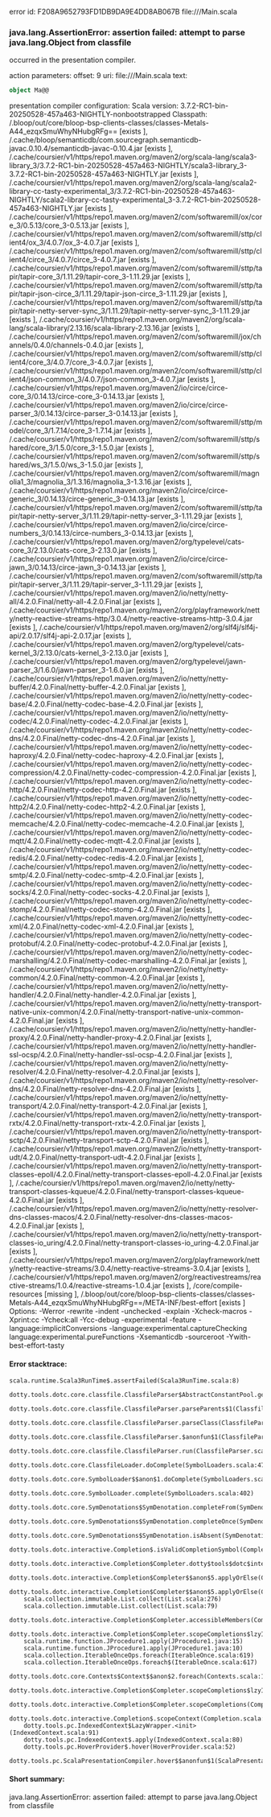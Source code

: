 error id: F208A9652793FD1DB9DA9E4DD8AB067B
file://<WORKSPACE>/Main.scala
### java.lang.AssertionError: assertion failed: attempt to parse java.lang.Object from classfile

occurred in the presentation compiler.



action parameters:
offset: 9
uri: file://<WORKSPACE>/Main.scala
text:
```scala
object Ma@@

```


presentation compiler configuration:
Scala version: 3.7.2-RC1-bin-20250528-457a463-NIGHTLY-nonbootstrapped
Classpath:
<WORKSPACE>/.bloop/out/core/bloop-bsp-clients-classes/classes-Metals-A44_ezqxSmuWhyNHubgRFg== [exists ], <HOME>/.cache/bloop/semanticdb/com.sourcegraph.semanticdb-javac.0.10.4/semanticdb-javac-0.10.4.jar [exists ], <HOME>/.cache/coursier/v1/https/repo1.maven.org/maven2/org/scala-lang/scala3-library_3/3.7.2-RC1-bin-20250528-457a463-NIGHTLY/scala3-library_3-3.7.2-RC1-bin-20250528-457a463-NIGHTLY.jar [exists ], <HOME>/.cache/coursier/v1/https/repo1.maven.org/maven2/org/scala-lang/scala2-library-cc-tasty-experimental_3/3.7.2-RC1-bin-20250528-457a463-NIGHTLY/scala2-library-cc-tasty-experimental_3-3.7.2-RC1-bin-20250528-457a463-NIGHTLY.jar [exists ], <HOME>/.cache/coursier/v1/https/repo1.maven.org/maven2/com/softwaremill/ox/core_3/0.5.13/core_3-0.5.13.jar [exists ], <HOME>/.cache/coursier/v1/https/repo1.maven.org/maven2/com/softwaremill/sttp/client4/ox_3/4.0.7/ox_3-4.0.7.jar [exists ], <HOME>/.cache/coursier/v1/https/repo1.maven.org/maven2/com/softwaremill/sttp/client4/circe_3/4.0.7/circe_3-4.0.7.jar [exists ], <HOME>/.cache/coursier/v1/https/repo1.maven.org/maven2/com/softwaremill/sttp/tapir/tapir-core_3/1.11.29/tapir-core_3-1.11.29.jar [exists ], <HOME>/.cache/coursier/v1/https/repo1.maven.org/maven2/com/softwaremill/sttp/tapir/tapir-json-circe_3/1.11.29/tapir-json-circe_3-1.11.29.jar [exists ], <HOME>/.cache/coursier/v1/https/repo1.maven.org/maven2/com/softwaremill/sttp/tapir/tapir-netty-server-sync_3/1.11.29/tapir-netty-server-sync_3-1.11.29.jar [exists ], <HOME>/.cache/coursier/v1/https/repo1.maven.org/maven2/org/scala-lang/scala-library/2.13.16/scala-library-2.13.16.jar [exists ], <HOME>/.cache/coursier/v1/https/repo1.maven.org/maven2/com/softwaremill/jox/channels/0.4.0/channels-0.4.0.jar [exists ], <HOME>/.cache/coursier/v1/https/repo1.maven.org/maven2/com/softwaremill/sttp/client4/core_3/4.0.7/core_3-4.0.7.jar [exists ], <HOME>/.cache/coursier/v1/https/repo1.maven.org/maven2/com/softwaremill/sttp/client4/json-common_3/4.0.7/json-common_3-4.0.7.jar [exists ], <HOME>/.cache/coursier/v1/https/repo1.maven.org/maven2/io/circe/circe-core_3/0.14.13/circe-core_3-0.14.13.jar [exists ], <HOME>/.cache/coursier/v1/https/repo1.maven.org/maven2/io/circe/circe-parser_3/0.14.13/circe-parser_3-0.14.13.jar [exists ], <HOME>/.cache/coursier/v1/https/repo1.maven.org/maven2/com/softwaremill/sttp/model/core_3/1.7.14/core_3-1.7.14.jar [exists ], <HOME>/.cache/coursier/v1/https/repo1.maven.org/maven2/com/softwaremill/sttp/shared/core_3/1.5.0/core_3-1.5.0.jar [exists ], <HOME>/.cache/coursier/v1/https/repo1.maven.org/maven2/com/softwaremill/sttp/shared/ws_3/1.5.0/ws_3-1.5.0.jar [exists ], <HOME>/.cache/coursier/v1/https/repo1.maven.org/maven2/com/softwaremill/magnolia1_3/magnolia_3/1.3.16/magnolia_3-1.3.16.jar [exists ], <HOME>/.cache/coursier/v1/https/repo1.maven.org/maven2/io/circe/circe-generic_3/0.14.13/circe-generic_3-0.14.13.jar [exists ], <HOME>/.cache/coursier/v1/https/repo1.maven.org/maven2/com/softwaremill/sttp/tapir/tapir-netty-server_3/1.11.29/tapir-netty-server_3-1.11.29.jar [exists ], <HOME>/.cache/coursier/v1/https/repo1.maven.org/maven2/io/circe/circe-numbers_3/0.14.13/circe-numbers_3-0.14.13.jar [exists ], <HOME>/.cache/coursier/v1/https/repo1.maven.org/maven2/org/typelevel/cats-core_3/2.13.0/cats-core_3-2.13.0.jar [exists ], <HOME>/.cache/coursier/v1/https/repo1.maven.org/maven2/io/circe/circe-jawn_3/0.14.13/circe-jawn_3-0.14.13.jar [exists ], <HOME>/.cache/coursier/v1/https/repo1.maven.org/maven2/com/softwaremill/sttp/tapir/tapir-server_3/1.11.29/tapir-server_3-1.11.29.jar [exists ], <HOME>/.cache/coursier/v1/https/repo1.maven.org/maven2/io/netty/netty-all/4.2.0.Final/netty-all-4.2.0.Final.jar [exists ], <HOME>/.cache/coursier/v1/https/repo1.maven.org/maven2/org/playframework/netty/netty-reactive-streams-http/3.0.4/netty-reactive-streams-http-3.0.4.jar [exists ], <HOME>/.cache/coursier/v1/https/repo1.maven.org/maven2/org/slf4j/slf4j-api/2.0.17/slf4j-api-2.0.17.jar [exists ], <HOME>/.cache/coursier/v1/https/repo1.maven.org/maven2/org/typelevel/cats-kernel_3/2.13.0/cats-kernel_3-2.13.0.jar [exists ], <HOME>/.cache/coursier/v1/https/repo1.maven.org/maven2/org/typelevel/jawn-parser_3/1.6.0/jawn-parser_3-1.6.0.jar [exists ], <HOME>/.cache/coursier/v1/https/repo1.maven.org/maven2/io/netty/netty-buffer/4.2.0.Final/netty-buffer-4.2.0.Final.jar [exists ], <HOME>/.cache/coursier/v1/https/repo1.maven.org/maven2/io/netty/netty-codec-base/4.2.0.Final/netty-codec-base-4.2.0.Final.jar [exists ], <HOME>/.cache/coursier/v1/https/repo1.maven.org/maven2/io/netty/netty-codec/4.2.0.Final/netty-codec-4.2.0.Final.jar [exists ], <HOME>/.cache/coursier/v1/https/repo1.maven.org/maven2/io/netty/netty-codec-dns/4.2.0.Final/netty-codec-dns-4.2.0.Final.jar [exists ], <HOME>/.cache/coursier/v1/https/repo1.maven.org/maven2/io/netty/netty-codec-haproxy/4.2.0.Final/netty-codec-haproxy-4.2.0.Final.jar [exists ], <HOME>/.cache/coursier/v1/https/repo1.maven.org/maven2/io/netty/netty-codec-compression/4.2.0.Final/netty-codec-compression-4.2.0.Final.jar [exists ], <HOME>/.cache/coursier/v1/https/repo1.maven.org/maven2/io/netty/netty-codec-http/4.2.0.Final/netty-codec-http-4.2.0.Final.jar [exists ], <HOME>/.cache/coursier/v1/https/repo1.maven.org/maven2/io/netty/netty-codec-http2/4.2.0.Final/netty-codec-http2-4.2.0.Final.jar [exists ], <HOME>/.cache/coursier/v1/https/repo1.maven.org/maven2/io/netty/netty-codec-memcache/4.2.0.Final/netty-codec-memcache-4.2.0.Final.jar [exists ], <HOME>/.cache/coursier/v1/https/repo1.maven.org/maven2/io/netty/netty-codec-mqtt/4.2.0.Final/netty-codec-mqtt-4.2.0.Final.jar [exists ], <HOME>/.cache/coursier/v1/https/repo1.maven.org/maven2/io/netty/netty-codec-redis/4.2.0.Final/netty-codec-redis-4.2.0.Final.jar [exists ], <HOME>/.cache/coursier/v1/https/repo1.maven.org/maven2/io/netty/netty-codec-smtp/4.2.0.Final/netty-codec-smtp-4.2.0.Final.jar [exists ], <HOME>/.cache/coursier/v1/https/repo1.maven.org/maven2/io/netty/netty-codec-socks/4.2.0.Final/netty-codec-socks-4.2.0.Final.jar [exists ], <HOME>/.cache/coursier/v1/https/repo1.maven.org/maven2/io/netty/netty-codec-stomp/4.2.0.Final/netty-codec-stomp-4.2.0.Final.jar [exists ], <HOME>/.cache/coursier/v1/https/repo1.maven.org/maven2/io/netty/netty-codec-xml/4.2.0.Final/netty-codec-xml-4.2.0.Final.jar [exists ], <HOME>/.cache/coursier/v1/https/repo1.maven.org/maven2/io/netty/netty-codec-protobuf/4.2.0.Final/netty-codec-protobuf-4.2.0.Final.jar [exists ], <HOME>/.cache/coursier/v1/https/repo1.maven.org/maven2/io/netty/netty-codec-marshalling/4.2.0.Final/netty-codec-marshalling-4.2.0.Final.jar [exists ], <HOME>/.cache/coursier/v1/https/repo1.maven.org/maven2/io/netty/netty-common/4.2.0.Final/netty-common-4.2.0.Final.jar [exists ], <HOME>/.cache/coursier/v1/https/repo1.maven.org/maven2/io/netty/netty-handler/4.2.0.Final/netty-handler-4.2.0.Final.jar [exists ], <HOME>/.cache/coursier/v1/https/repo1.maven.org/maven2/io/netty/netty-transport-native-unix-common/4.2.0.Final/netty-transport-native-unix-common-4.2.0.Final.jar [exists ], <HOME>/.cache/coursier/v1/https/repo1.maven.org/maven2/io/netty/netty-handler-proxy/4.2.0.Final/netty-handler-proxy-4.2.0.Final.jar [exists ], <HOME>/.cache/coursier/v1/https/repo1.maven.org/maven2/io/netty/netty-handler-ssl-ocsp/4.2.0.Final/netty-handler-ssl-ocsp-4.2.0.Final.jar [exists ], <HOME>/.cache/coursier/v1/https/repo1.maven.org/maven2/io/netty/netty-resolver/4.2.0.Final/netty-resolver-4.2.0.Final.jar [exists ], <HOME>/.cache/coursier/v1/https/repo1.maven.org/maven2/io/netty/netty-resolver-dns/4.2.0.Final/netty-resolver-dns-4.2.0.Final.jar [exists ], <HOME>/.cache/coursier/v1/https/repo1.maven.org/maven2/io/netty/netty-transport/4.2.0.Final/netty-transport-4.2.0.Final.jar [exists ], <HOME>/.cache/coursier/v1/https/repo1.maven.org/maven2/io/netty/netty-transport-rxtx/4.2.0.Final/netty-transport-rxtx-4.2.0.Final.jar [exists ], <HOME>/.cache/coursier/v1/https/repo1.maven.org/maven2/io/netty/netty-transport-sctp/4.2.0.Final/netty-transport-sctp-4.2.0.Final.jar [exists ], <HOME>/.cache/coursier/v1/https/repo1.maven.org/maven2/io/netty/netty-transport-udt/4.2.0.Final/netty-transport-udt-4.2.0.Final.jar [exists ], <HOME>/.cache/coursier/v1/https/repo1.maven.org/maven2/io/netty/netty-transport-classes-epoll/4.2.0.Final/netty-transport-classes-epoll-4.2.0.Final.jar [exists ], <HOME>/.cache/coursier/v1/https/repo1.maven.org/maven2/io/netty/netty-transport-classes-kqueue/4.2.0.Final/netty-transport-classes-kqueue-4.2.0.Final.jar [exists ], <HOME>/.cache/coursier/v1/https/repo1.maven.org/maven2/io/netty/netty-resolver-dns-classes-macos/4.2.0.Final/netty-resolver-dns-classes-macos-4.2.0.Final.jar [exists ], <HOME>/.cache/coursier/v1/https/repo1.maven.org/maven2/io/netty/netty-transport-classes-io_uring/4.2.0.Final/netty-transport-classes-io_uring-4.2.0.Final.jar [exists ], <HOME>/.cache/coursier/v1/https/repo1.maven.org/maven2/org/playframework/netty/netty-reactive-streams/3.0.4/netty-reactive-streams-3.0.4.jar [exists ], <HOME>/.cache/coursier/v1/https/repo1.maven.org/maven2/org/reactivestreams/reactive-streams/1.0.4/reactive-streams-1.0.4.jar [exists ], <WORKSPACE>/core/compile-resources [missing ], <WORKSPACE>/.bloop/out/core/bloop-bsp-clients-classes/classes-Metals-A44_ezqxSmuWhyNHubgRFg==/META-INF/best-effort [exists ]
Options:
-Werror -rewrite -indent -unchecked -explain -Xcheck-macros -Xprint:cc -Ycheck:all -Ycc-debug -experimental -feature -language:implicitConversions -language:experimental.captureChecking language:experimental.pureFunctions -Xsemanticdb -sourceroot <WORKSPACE> -Ywith-best-effort-tasty




#### Error stacktrace:

```
scala.runtime.Scala3RunTime$.assertFailed(Scala3RunTime.scala:8)
	dotty.tools.dotc.core.classfile.ClassfileParser$AbstractConstantPool.getSuperClass(ClassfileParser.scala:175)
	dotty.tools.dotc.core.classfile.ClassfileParser.parseParents$1(ClassfileParser.scala:380)
	dotty.tools.dotc.core.classfile.ClassfileParser.parseClass(ClassfileParser.scala:389)
	dotty.tools.dotc.core.classfile.ClassfileParser.$anonfun$1(ClassfileParser.scala:302)
	dotty.tools.dotc.core.classfile.ClassfileParser.run(ClassfileParser.scala:297)
	dotty.tools.dotc.core.ClassfileLoader.doComplete(SymbolLoaders.scala:471)
	dotty.tools.dotc.core.SymbolLoader$$anon$1.doComplete(SymbolLoaders.scala:378)
	dotty.tools.dotc.core.SymbolLoader.complete(SymbolLoaders.scala:402)
	dotty.tools.dotc.core.SymDenotations$SymDenotation.completeFrom(SymDenotations.scala:175)
	dotty.tools.dotc.core.SymDenotations$SymDenotation.completeOnce(SymDenotations.scala:385)
	dotty.tools.dotc.core.SymDenotations$SymDenotation.isAbsent(SymDenotations.scala:615)
	dotty.tools.dotc.interactive.Completion$.isValidCompletionSymbol(Completion.scala:338)
	dotty.tools.dotc.interactive.Completion$Completer.dotty$tools$dotc$interactive$Completion$Completer$$include(Completion.scala:654)
	dotty.tools.dotc.interactive.Completion$Completer$$anon$5.applyOrElse(Completion.scala:683)
	dotty.tools.dotc.interactive.Completion$Completer$$anon$5.applyOrElse(Completion.scala:682)
	scala.collection.immutable.List.collect(List.scala:276)
	scala.collection.immutable.List.collect(List.scala:79)
	dotty.tools.dotc.interactive.Completion$Completer.accessibleMembers(Completion.scala:684)
	dotty.tools.dotc.interactive.Completion$Completer.scopeCompletions$lzyINIT1$$anonfun$1(Completion.scala:410)
	scala.runtime.function.JProcedure1.apply(JProcedure1.java:15)
	scala.runtime.function.JProcedure1.apply(JProcedure1.java:10)
	scala.collection.IterableOnceOps.foreach(IterableOnce.scala:619)
	scala.collection.IterableOnceOps.foreach$(IterableOnce.scala:617)
	dotty.tools.dotc.core.Contexts$Context$$anon$2.foreach(Contexts.scala:135)
	dotty.tools.dotc.interactive.Completion$Completer.scopeCompletions$lzyINIT1(Completion.scala:400)
	dotty.tools.dotc.interactive.Completion$Completer.scopeCompletions(Completion.scala:390)
	dotty.tools.dotc.interactive.Completion$.scopeContext(Completion.scala:59)
	dotty.tools.pc.IndexedContext$LazyWrapper.<init>(IndexedContext.scala:91)
	dotty.tools.pc.IndexedContext$.apply(IndexedContext.scala:80)
	dotty.tools.pc.HoverProvider$.hover(HoverProvider.scala:52)
	dotty.tools.pc.ScalaPresentationCompiler.hover$$anonfun$1(ScalaPresentationCompiler.scala:436)
```
#### Short summary: 

java.lang.AssertionError: assertion failed: attempt to parse java.lang.Object from classfile